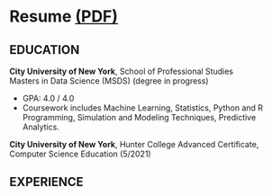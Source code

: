 # Resume [(PDF)](resume.pdf)

## EDUCATION
**City University of New York**, School of Professional Studies  
Masters in Data Science (MSDS) (degree in progress)  
* GPA: 4.0 / 4.0  
* Coursework includes Machine Learning, Statistics, Python and R Programming, Simulation and Modeling Techniques, Predictive Analytics.

**City University of New York**, Hunter College
Advanced Certificate, Computer Science Education (5/2021)  

## EXPERIENCE